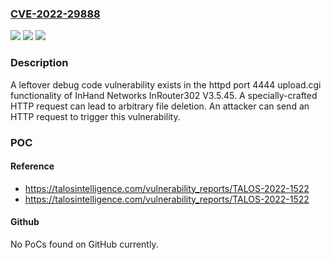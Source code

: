 ### [CVE-2022-29888](https://cve.mitre.org/cgi-bin/cvename.cgi?name=CVE-2022-29888)
![](https://img.shields.io/static/v1?label=Product&message=InRouter302&color=blue)
![](https://img.shields.io/static/v1?label=Version&message=%3D%20V3.5.45%20&color=brighgreen)
![](https://img.shields.io/static/v1?label=Vulnerability&message=CWE-489%3A%20Leftover%20Debug%20Code&color=brighgreen)

### Description

A leftover debug code vulnerability exists in the httpd port 4444 upload.cgi functionality of InHand Networks InRouter302 V3.5.45. A specially-crafted HTTP request can lead to arbitrary file deletion. An attacker can send an HTTP request to trigger this vulnerability.

### POC

#### Reference
- https://talosintelligence.com/vulnerability_reports/TALOS-2022-1522
- https://talosintelligence.com/vulnerability_reports/TALOS-2022-1522

#### Github
No PoCs found on GitHub currently.

